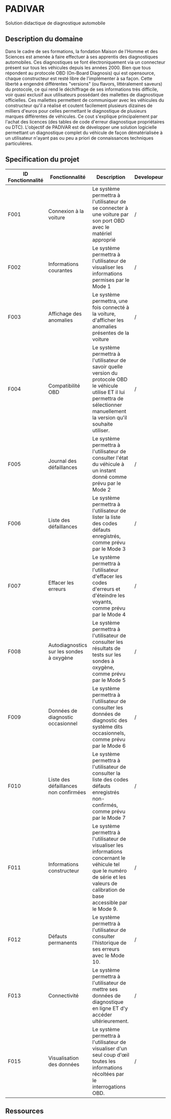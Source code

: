 # PADIVAR
Solution didactique de diagnostique automobile

## Description du domaine
Dans le cadre de ses formations, la fondation Maison de l'Homme et des Sciences est amenée à faire effectuer à ses apprentis des diagnostiques automobiles. Ces diagnostiques se font électroniquement via un connecteur présent sur tous les véhicules depuis les années 2000. Bien que tous répondent au protocole OBD (On-Board Diagnosis) qui est opensource, chaque constructeur est resté libre de l'implémenter à sa façon. Cette liberté a engendré différentes "versions" (ou flavors, littéralement saveurs) du protocole, ce qui rend le déchiffrage de ses informations très difficile, voir quasi exclusif aux utilisateurs possédant des mallettes de diagnostique officielles. Ces mallettes permettent de communiquer avec les véhicules du constructeur qu'il a réalisé et coutent facilement plusieurs dizaines de milliers d'euros pour celles permettant le diagnostique de plusieurs marques différentes de véhicules. Ce cout s'explique principalement par l'achat des licences (des tables de code d'erreur diagnostique propriétaires ou DTC). L'objectif de PADIVAR est de développer une solution logicielle permettant un diagnostique complet du véhicule de façon dématérialisée à un utilisateur n'ayant pas ou peu a priori de connaissances techniques particulières.

## Specification du projet
| ID Fonctionnalité | Fonctionnalité | Description | Developeur |
| --- | --- | --- | --- |
| F001 | Connexion à la voiture | Le système permettra à l'utilisateur de se connecter à une voiture par son port OBD avec le matériel approprié  | / |
| F002 | Informations courantes | Le système permettra à l'utilisateur de visualiser les informations permises par le Mode 1  | / |
| F003 | Affichage des anomalies | Le système permettra, une fois connecté à la voiture, d'afficher les anomalies présentes de la voiture | / |
| F004 | Compatibilité OBD |Le système permettra à l'utilisateur de savoir quelle version du protocole OBD le véhicule utilise ET il lui permettra de sélectionner manuellement la version qu'il souhaite utiliser.  | / |
| F005 | Journal des défaillances | Le système permettra à l'utilisateur de consulter l'état du véhicule à un instant donné comme prévu par le Mode 2 | / |
| F006 | Liste des défaillances | Le système permettra à l'utilisateur de lister la liste des codes défauts enregistrés, comme prévu par le Mode 3 | / |
| F007 | Effacer les erreurs | Le système permettra à l'utilisateur d'effacer les codes d'erreurs et d'éteindre les voyants, comme prévu par le Mode 4 | / |
| F008 | Autodiagnostics sur les sondes à oxygène | Le système permettra à l'utilisateur de consulter les résultats de tests sur les sondes à oxygène, comme prévu par le Mode 5 | / |
| F009 | Données de diagnostic occasionnel | Le système permettra à l'utilisateur de consulter les données de diagnostic des système dits occasionnels, comme prévu par le Mode 6 | / |
| F010 | Liste des défaillances non confirmées | Le système permettra à l'utilisateur de consulter la liste des codes défauts enregistrés non-confirmés, comme prévu par le Mode 7 | / |
| F011 | Informations constructeur | Le système permettra à l'utilisateur de visualiser les informations concernant le véhicule tel que le numéro de série et les valeurs de calibration de base accessible par le Mode 9. | / |
| F012 | Défauts permanents | Le système permettra à l'utilisateur de consulter l'historique de ses erreurs avec le Mode 10. | / |
| F013 | Connectivité | Le système permettra à l'utilisateur de mettre ses données de diagnostique en ligne ET d'y accéder ultérieurement. | / |
| F015 | Visualisation des données | Le système permettra à l'utilisateur de visualiser d'un seul coup d'œil toutes les informations récoltées par le interrogations OBD. | / |


## Ressources
